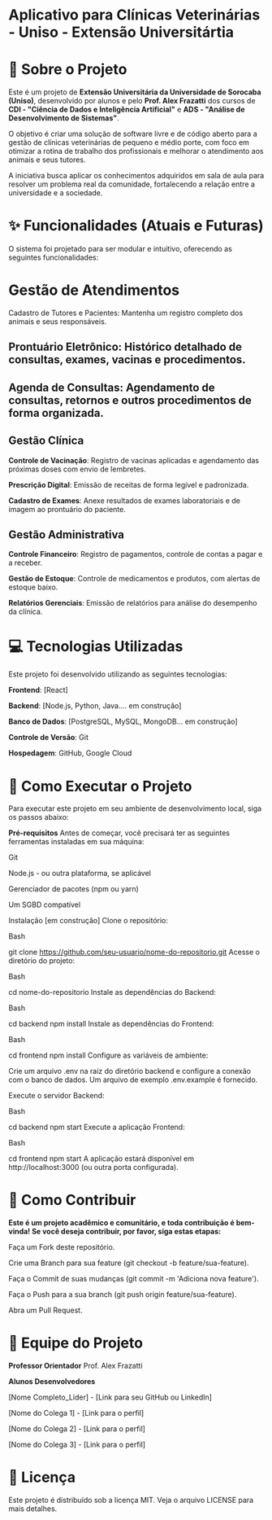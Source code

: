 # Aplicativo para Clínicas Veterinárias - Uniso - Extensão Universitártia


# 📖 Sobre o Projeto
Este é um projeto de **Extensão Universitária da Universidade de Sorocaba (Uniso)**, desenvolvido por alunos e pelo **Prof. Alex Frazatti** dos cursos de **CDI - "Ciência de Dados e Inteligência Artificial"** e **ADS - "Análise de Desenvolvimento de Sistemas"**. 

O objetivo é criar uma solução de software livre e de código aberto para a gestão de clínicas veterinárias de pequeno e médio porte, com foco em otimizar a rotina de trabalho dos profissionais e melhorar o atendimento aos animais e seus tutores.

A iniciativa busca aplicar os conhecimentos adquiridos em sala de aula para resolver um problema real da comunidade, fortalecendo a relação entre a universidade e a sociedade.



# ✨ Funcionalidades (Atuais e Futuras)
O sistema foi projetado para ser modular e intuitivo, oferecendo as seguintes funcionalidades:



# Gestão de Atendimentos
Cadastro de Tutores e Pacientes: Mantenha um registro completo dos animais e seus responsáveis.

## Prontuário Eletrônico: Histórico detalhado de consultas, exames, vacinas e procedimentos.

## Agenda de Consultas: Agendamento de consultas, retornos e outros procedimentos de forma organizada.

## Gestão Clínica

**Controle de Vacinação**: Registro de vacinas aplicadas e agendamento das próximas doses com envio de lembretes.

**Prescrição Digital**: Emissão de receitas de forma legível e padronizada.

**Cadastro de Exames**: Anexe resultados de exames laboratoriais e de imagem ao prontuário do paciente.

## Gestão Administrativa
**Controle Financeiro**: Registro de pagamentos, controle de contas a pagar e a receber.

**Gestão de Estoque**: Controle de medicamentos e produtos, com alertas de estoque baixo.

**Relatórios Gerenciais**: Emissão de relatórios para análise do desempenho da clínica.

# 💻 Tecnologias Utilizadas
Este projeto foi desenvolvido utilizando as seguintes tecnologias:

**Frontend**: [React]

**Backend**: [Node.js, Python, Java.... em construção]

**Banco de Dados**: [PostgreSQL, MySQL, MongoDB... em construção]

**Controle de Versão**: Git

**Hospedagem**: GitHub, Google Cloud

# 🚀 Como Executar o Projeto
Para executar este projeto em seu ambiente de desenvolvimento local, siga os passos abaixo:

**Pré-requisitos**
Antes de começar, você precisará ter as seguintes ferramentas instaladas em sua máquina:

Git

Node.js - ou outra plataforma, se aplicável

Gerenciador de pacotes (npm ou yarn)

Um SGBD compatível


Instalação [em construção]
Clone o repositório:

Bash

git clone https://github.com/seu-usuario/nome-do-repositorio.git
Acesse o diretório do projeto:

Bash

cd nome-do-repositorio
Instale as dependências do Backend:

Bash

cd backend
npm install
Instale as dependências do Frontend:

Bash

cd frontend
npm install
Configure as variáveis de ambiente:

Crie um arquivo .env na raiz do diretório backend e configure a conexão com o banco de dados. Um arquivo de exemplo .env.example é fornecido.

Execute o servidor Backend:

Bash

cd backend
npm start
Execute a aplicação Frontend:

Bash

cd frontend
npm start
A aplicação estará disponível em http://localhost:3000 (ou outra porta configurada).

# 🤝 Como Contribuir

**Este é um projeto acadêmico e comunitário, e toda contribuição é bem-vinda! Se você deseja contribuir, por favor, siga estas etapas:**

Faça um Fork deste repositório.

Crie uma Branch para sua feature (git checkout -b feature/sua-feature).

Faça o Commit de suas mudanças (git commit -m 'Adiciona nova feature').

Faça o Push para a sua branch (git push origin feature/sua-feature).

Abra um Pull Request.

# 👥 Equipe do Projeto

**Professor Orientador**
Prof. Alex Frazatti


**Alunos Desenvolvedores**

[Nome Completo_Lider] - [Link para seu GitHub ou LinkedIn]

[Nome do Colega 1] - [Link para o perfil]

[Nome do Colega 2] - [Link para o perfil]

[Nome do Colega 3] - [Link para o perfil]

# 📄 Licença
Este projeto é distribuído sob a licença MIT. Veja o arquivo LICENSE para mais detalhes.
